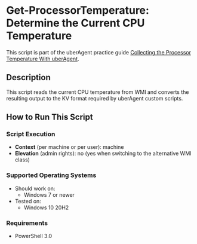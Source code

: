 # Get-ProcessorTemperature: Determine the Current CPU Temperature

This script is part of the uberAgent practice guide [Collecting the Processor Temperature With uberAgent](https://uberagent.com/docs/uberagent/latest/practice-guides/collect-processor-temperature-with-uberagent/).

## Description

This script reads the current CPU temperature from WMI and converts the resulting output to the KV format required by uberAgent custom scripts.

## How to Run This Script

### Script Execution

- **Context** (per machine or per user): machine
- **Elevation** (admin rights): no (yes when switching to the alternative WMI class)

### Supported Operating Systems

- Should work on:
  - Windows 7 or newer
- Tested on:
  - Windows 10 20H2

### Requirements

- PowerShell 3.0
